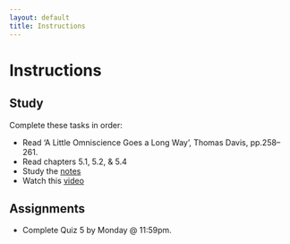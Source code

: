 ```yaml
---
layout: default
title: Instructions
---
```



# Instructions #

## Study

Complete these tasks in order:

+ Read ‘A Little Omniscience Goes a Long Way’, Thomas Davis, pp.258–261. 
+ Read chapters 5.1, 5.2, & 5.4 
+ Study the [notes](/Teaching/Examined/FreeWill/Handout1)
+ Watch this [video](https://www.youtube.com/watch?v=iSfXdNIolQA)


## Assignments

+ Complete Quiz 5 by Monday @ 11:59pm.
